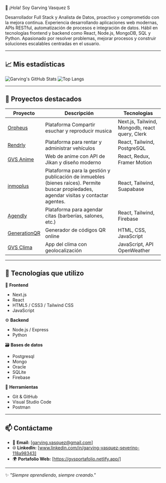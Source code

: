 👋 ¡Hola! Soy Garving Vasquez S

Desarrollador Full Stack y Analista de Datos, proactivo y comprometido con la mejora continua. Experiencia desarrollando aplicaciones web modernas, APIs RESTful, automatización de procesos e integración de datos. Hábil en tecnologías frontend y backend como React, Node.js, MongoDB, SQL y Python. Apasionado por resolver problemas, mejorar procesos y construir soluciones escalables centradas en el usuario.

---

## 📈 Mis estadísticas

![Garving's GitHub Stats](https://github-readme-stats.vercel.app/api?username=Ghellsing007&show_icons=true&theme=gruvbox)
![Top Langs](https://github-readme-stats.vercel.app/api/top-langs/?username=Ghellsing007&layout=compact&theme=gruvbox)

---

## 💼 Proyectos destacados

| Proyecto | Descripción | Tecnologías |
|---------|-------------|-------------|
| [Orpheus](https://orpheus-music-sand.vercel.app/) | Plataforma Compartir esuchar y reproducir musica | Next.js, Tailwind, Mongodb, react query, Clerk |
| [Rendrly](https://rendrly.netlify.app/) | Plataforma para rentar y administrar vehículos | React, Tailwind, PostgreSQL |
| [GVS Anime](https://gvsanime.vercel.app/) | Web de anime con API de Jikan y diseño moderno | React, Redux, Framer Motion |
| [inmoplus](https://inmoplus.netlify.app/) | Plataforma para la gestión y publicación de inmuebles (bienes raíces). Permite buscar propiedades, agendar visitas y contactar agentes. | React, Tailwind, Suapabase |
| [Agendly](https://agendly-saas.netlify.app/) | Plataforma para agendar citas (barberías, salones, etc.) | React, Tailwind, Firebase |
| [GenerationQR](https://generationqr.netlify.app/) | Generador de códigos QR online | HTML, CSS, JavaScript |
| [GVS Clima](https://gvsclima.netlify.app/) | App del clima con geolocalización | JavaScript, API OpenWeather |

---

## 🚀 Tecnologías que utilizo

🧩 **Frontend**
- Next.js
- React
- HTML5 / CSS3 / Tailwind CSS
- JavaScript

⚙️ **Backend**
- Node.js / Express
- Python


🗃️ **Bases de datos**
- Postgresql
- Mongo
- Oracle
-  SQLite
- Firebase

🔧 **Herramientas**
- Git & GitHub
- Visual Studio Code
- Postman

---

## 📫 Contáctame

- 📧 **Email:** [garving.vasquez@gmail.com]
- 🌐 **LinkedIn:** [www.linkedin.com/in/garving-vasquez-severino-118a98343]
- 🌍 **Portafolio Web:** [https://gvsportafolio.netlify.app/]

---

✨ *"Siempre aprendiendo, siempre creando."*
